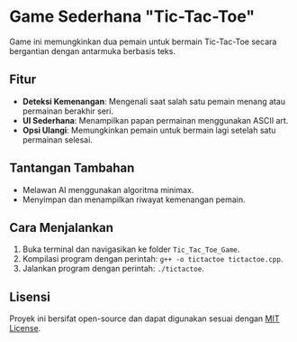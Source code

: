 # Game Sederhana "Tic-Tac-Toe"

Game ini memungkinkan dua pemain untuk bermain Tic-Tac-Toe secara bergantian dengan antarmuka berbasis teks.

## Fitur

- **Deteksi Kemenangan**: Mengenali saat salah satu pemain menang atau permainan berakhir seri.
- **UI Sederhana**: Menampilkan papan permainan menggunakan ASCII art.
- **Opsi Ulangi**: Memungkinkan pemain untuk bermain lagi setelah satu permainan selesai.

## Tantangan Tambahan

- Melawan AI menggunakan algoritma minimax.
- Menyimpan dan menampilkan riwayat kemenangan pemain.

## Cara Menjalankan

1. Buka terminal dan navigasikan ke folder `Tic_Tac_Toe_Game`.
2. Kompilasi program dengan perintah: `g++ -o tictactoe tictactoe.cpp`.
3. Jalankan program dengan perintah: `./tictactoe`.

## Lisensi

Proyek ini bersifat open-source dan dapat digunakan sesuai dengan [MIT License](../LICENSE).
